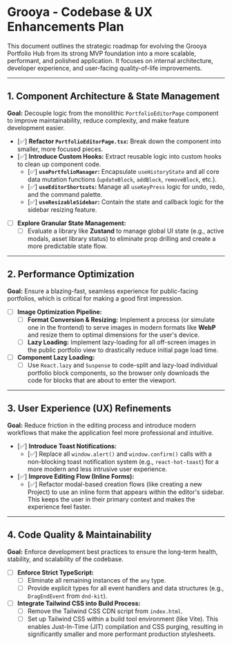 # Grooya - Codebase & UX Enhancements Plan

This document outlines the strategic roadmap for evolving the Grooya Portfolio Hub from its strong MVP foundation into a more scalable, performant, and polished application. It focuses on internal architecture, developer experience, and user-facing quality-of-life improvements.

---

## 1. Component Architecture & State Management

**Goal:** Decouple logic from the monolithic `PortfolioEditorPage` component to improve maintainability, reduce complexity, and make feature development easier.

- [✅] **Refactor `PortfolioEditorPage.tsx`:** Break down the component into smaller, more focused pieces.
- [✅] **Introduce Custom Hooks:** Extract reusable logic into custom hooks to clean up component code.
    - [✅] **`usePortfolioManager`:** Encapsulate `useHistoryState` and all core data mutation functions (`updateBlock`, `addBlock`, `removeBlock`, etc.).
    - [✅] **`useEditorShortcuts`:** Manage all `useKeyPress` logic for undo, redo, and the command palette.
    - [✅] **`useResizableSidebar`:** Contain the state and callback logic for the sidebar resizing feature.
- [ ] **Explore Granular State Management:**
    - [ ] Evaluate a library like **Zustand** to manage global UI state (e.g., active modals, asset library status) to eliminate prop drilling and create a more predictable state flow.

---

## 2. Performance Optimization

**Goal:** Ensure a blazing-fast, seamless experience for public-facing portfolios, which is critical for making a good first impression.

- [ ] **Image Optimization Pipeline:**
    - [ ] **Format Conversion & Resizing:** Implement a process (or simulate one in the frontend) to serve images in modern formats like **WebP** and resize them to optimal dimensions for the user's device.
    - [ ] **Lazy Loading:** Implement lazy-loading for all off-screen images in the public portfolio view to drastically reduce initial page load time.
- [ ] **Component Lazy Loading:**
    - [ ] Use `React.lazy` and `Suspense` to code-split and lazy-load individual portfolio block components, so the browser only downloads the code for blocks that are about to enter the viewport.

---

## 3. User Experience (UX) Refinements

**Goal:** Reduce friction in the editing process and introduce modern workflows that make the application feel more professional and intuitive.

- [✅] **Introduce Toast Notifications:**
    - [✅] Replace all `window.alert()` and `window.confirm()` calls with a non-blocking toast notification system (e.g., `react-hot-toast`) for a more modern and less intrusive user experience.
- [✅] **Improve Editing Flow (Inline Forms):**
    - [✅] Refactor modal-based creation flows (like creating a new Project) to use an inline form that appears within the editor's sidebar. This keeps the user in their primary context and makes the experience feel faster.

---

## 4. Code Quality & Maintainability

**Goal:** Enforce development best practices to ensure the long-term health, stability, and scalability of the codebase.

- [ ] **Enforce Strict TypeScript:**
    - [ ] Eliminate all remaining instances of the `any` type.
    - [ ] Provide explicit types for all event handlers and data structures (e.g., `DragEndEvent` from `dnd-kit`).
- [ ] **Integrate Tailwind CSS into Build Process:**
    - [ ] Remove the Tailwind CSS CDN script from `index.html`.
    - [ ] Set up Tailwind CSS within a build tool environment (like Vite). This enables Just-In-Time (JIT) compilation and CSS purging, resulting in significantly smaller and more performant production stylesheets.